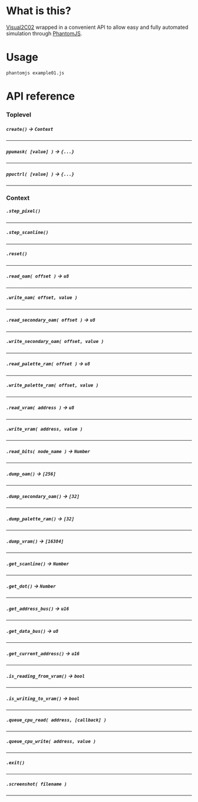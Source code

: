 # What is this?

[Visual2C02](http://www.qmtpro.com/~nes/chipimages/visual2c02/) wrapped in a convenient API
to allow easy and fully automated simulation through [PhantomJS](http://phantomjs.org/).

# Usage

`phantomjs example01.js`

# API reference

### Toplevel

##### `create()` -> `Context`
<hr>

##### `ppumask( [value] )` -> `{...}`
<hr>

##### `ppuctrl( [value] )` -> `{...}`
<hr>

### Context

##### `.step_pixel()`
<hr>

##### `.step_scanline()`
<hr>

##### `.reset()`
<hr>

##### `.read_oam( offset )` -> `u8`
<hr>

##### `.write_oam( offset, value )`
<hr>

##### `.read_secondary_oam( offset )` -> `u8`
<hr>

##### `.write_secondary_oam( offset, value )`
<hr>

##### `.read_palette_ram( offset )` -> `u8`
<hr>

##### `.write_palette_ram( offset, value )`
<hr>

##### `.read_vram( address )` -> `u8`
<hr>

##### `.write_vram( address, value )`
<hr>

##### `.read_bits( node_name )` -> `Number`
<hr>

##### `.dump_oam()` -> `[256]`
<hr>

##### `.dump_secondary_oam()` -> `[32]`
<hr>

##### `.dump_palette_ram()` -> `[32]`
<hr>

##### `.dump_vram()` -> `[16384]`
<hr>

##### `.get_scanline()` -> `Number`
<hr>

##### `.get_dot()` -> `Number`
<hr>

##### `.get_address_bus()` -> `u16`
<hr>

##### `.get_data_bus()` -> `u8`
<hr>

##### `.get_current_address()` -> `u16`
<hr>

##### `.is_reading_from_vram()` -> `bool`
<hr>

##### `.is_writing_to_vram()` -> `bool`
<hr>

##### `.queue_cpu_read( address, [callback] )`
<hr>

##### `.queue_cpu_write( address, value )`
<hr>

##### `.exit()`
<hr>

##### `.screenshot( filename )`
<hr>
